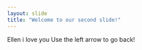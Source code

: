```yaml
---
layout: slide
title: "Welcome to our second slide!"
---
```

Ellen i love you
Use the left arrow to go back!
